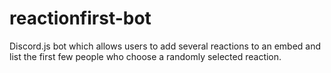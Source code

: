 # reactionfirst-bot
Discord.js bot which allows users to add several reactions to an embed and list the first few people who choose a randomly selected reaction.
